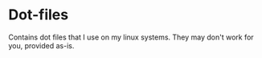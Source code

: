 Dot-files
=========

Contains dot files that I use on my linux systems.
They may don't work for you, provided as-is.
